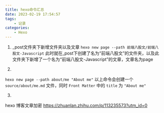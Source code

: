 ```yaml
---
title: hexo命令汇总
date: 2023-02-19 17:54:57
tags: 
    - 记录
categories: 
    - Hexo
---
```



1. _post文件夹下新增文件夹以及文章
`hexo new page --path 前端八股文/前端八股文-Javascript`
此时就在_post下创建了名为“前端八股文”的文件夹，以及此文件夹下新增了一个名为“前端八股文-Javascript”的文章，文章名为page

2. 
`hexo new page --path about/me "About me"`
以上命令会创建一个 `source/about/me.md` 文件，同时 `Front Matter` 中的 `title` 为 `"About me"`

3.

hexo 博客文章加密
https://zhuanlan.zhihu.com/p/113235573?utm_id=0


